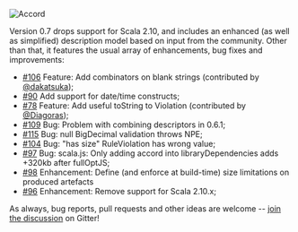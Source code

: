![Accord](https://raw.githubusercontent.com/wix/accord/master/assets/accord-logo-light.png?raw=1)

Version 0.7 drops support for Scala 2.10, and includes an enhanced (as well as simplified) description model based on input from the community. Other than that, it features the usual array of enhancements, bug fixes and improvements:

* [#106](https://github.com/wix/accord/pull/106) Feature: Add combinators on blank strings (contributed by [@dakatsuka](https://github.com/dakatsuka));
* [#90](https://github.com/wix/accord/issues/90) Add support for date/time constructs;
* [#78](https://github.com/wix/accord/issues/78) Feature: Add useful toString to Violation (contributed by [@Diagoras](https://github.com/Diagoras));
* [#109](https://github.com/wix/accord/issues/109) Bug: Problem with combining descriptors in 0.6.1;
* [#115](https://github.com/wix/accord/issues/115) Bug: null BigDecimal validation throws NPE;
* [#104](https://github.com/wix/accord/issues/104) Bug: "has size" RuleViolation has wrong value;
* [#97](https://github.com/wix/accord/issues/97) Bug: scala.js: Only adding accord into libraryDependencies adds +320kb after fullOptJS;
* [#98](https://github.com/wix/accord/issues/98) Enhancement: Define (and enforce at build-time) size limitations on produced artefacts
* [#96](https://github.com/wix/accord/issues/96) Enhancement: Remove support for Scala 2.10.x;

As always, bug reports, pull requests and other ideas are welcome -- [join the discussion](https://gitter.im/wix/accord?utm_source=share-link&utm_medium=link&utm_campaign=share-link) on Gitter!

